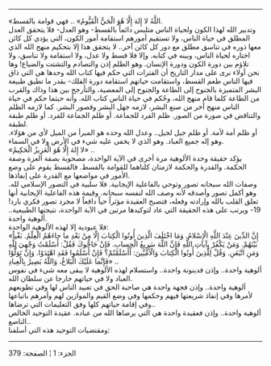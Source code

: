 ------------------------------------------------------------------------

«اللَّهُ لا إِلهَ إِلَّا هُوَ الْحَيُّ الْقَيُّومُ» .. فهي قوامة بالقسط.  
وتدبير الله لهذا الكون ولحياة الناس متلبس دائماً بالقسط- وهو العدل- فلا
يتحقق العدل المطلق في حياة الناس، ولا تستقيم أمورهم استقامة أمور الكون،
التي يؤدي كل كائن معها ذوره في تناسق مطلق مع دور كل كائن آخر.. لا يتحقق
هذا إلا بتحكيم منهج الله الذي اختاره لحياة الناس، وبينه في كتابه. وإلا
فلا قسط ولا عدل، ولا استقامة ولا تناسق، ولا تلاؤم بين دورة الكون ودورة
الإنسان. وهو الظلم إذن والتصادم والتشتت والضياع! وها نحن أولاء نرى على
مدار التاريخ أن الفترات التي حكم فيها كتاب الله وحدها هي التي ذاق فيها
الناس طعم القسط، واستقامت حياتهم استقامة دورة الفلك- بقدر ما تطيق طبيعة
البشر المتميزة بالجنوح إلى الطاعة والجنوح إلى المعصية، والتأرجح بين هذا
وذاك والقرب من الطاعة كلما قام منهج الله، وحُكم في حياة الناس كتاب الله.
وأنه حيثما حكم في حياة الناس منهج آخر من صنع البشر، لازمه جهل البشر
وقصور البشر. كما لازمه الظلم والتناقض في صورة من الصور. ظلم الفرد
للجماعة. أو ظلم الجماعة للفرد. أو ظلم طبقة لطبقة.  
أو ظلم أمة لأمة. أو ظلم جيل لجيل.. وعدل الله وحده هو المبرأ من الميل لأي
من هؤلاء. وهو إله جميع العباد. وهو الذي لا يخفى عليه شيء في الأرض ولا في
السماء.  
«لا إِلهَ إِلَّا هُوَ الْعَزِيزُ الْحَكِيمُ» ..  
يؤكد حقيقة وحدة الألوهية مرة أخرى في الآية الواحدة، مصحوبة بصفة العزة
وصفة الحكمة. والقدرة والحكمة لازمتان كلتاهما للقوامة بالقسط. فالقسط يقوم
على وضع الأمور في مواضعها مع القدرة على إنفاذها.  
وصفات الله سبحانه تصور وتوحي بالفاعلية الإيجابية. فلا سلبية في التصور
الإسلامي لله. وهو أكمل تصور وأصدقه لأنه وصف الله لنفسه سبحانه. وقيمة هذه
الفاعلية الإيجابية أنها تعلق القلب بالله وإرادته وفعله، فتصبح العقيدة
مؤثراً حياً دافعاً لا مجرد تصور فكري بارد! 19- ويرتب على هذه الحقيقة التي
عاد لتوكيدها مرتين في الآية الواحدة، نتيجتها الطبيعية.. ألوهية واحدة.  
فلا عبودية إلا لهذه الألوهية الواحدة:  
«إِنَّ الدِّينَ عِنْدَ اللَّهِ الْإِسْلامُ. وَمَا اخْتَلَفَ الَّذِينَ أُوتُوا الْكِتابَ إِلَّا مِنْ بَعْدِ ما
جاءَهُمُ الْعِلْمُ. بَغْياً بَيْنَهُمْ. وَمَنْ يَكْفُرْ بِآياتِ اللَّهِ فَإِنَّ اللَّهَ سَرِيعُ الْحِسابِ. فَإِنْ
حَاجُّوكَ فَقُلْ: أَسْلَمْتُ وَجْهِيَ لِلَّهِ وَمَنِ اتَّبَعَنِ. وَقُلْ لِلَّذِينَ أُوتُوا الْكِتابَ وَالْأُمِّيِّينَ:
أَأَسْلَمْتُمْ؟ فَإِنْ أَسْلَمُوا فَقَدِ اهْتَدَوْا. وَإِنْ تَوَلَّوْا فَإِنَّما عَلَيْكَ الْبَلاغُ، وَاللَّهُ بَصِيرٌ
بِالْعِبادِ» ..  
ألوهية واحدة.. وإذن فدينونة واحدة.. واستسلام لهذه الألوهية لا يبقى معه
شيء في نفوس العباد ولا في حياتهم خارجا عن سلطان الله.  
ألوهية واحدة.. وإذن فجهة واحدة هي صاحبة الحق في تعبيد الناس لها وفي
تطويعهم لأمرها وفي إنفاذ شريعتها فيهم وحكمها وفي وضع القيم والموازين لهم
وأمرهم باتباعها وفي إقامة حياتهم كلها وفق التعليمات التي ترضاها..  
ألوهية واحدة.. وإذن فعقيدة واحدة هي التي يرضاها الله من عباده. عقيدة
التوحيد الخالص الناصع..  
ومقتضيات التوحيد هذه التي أسلفنا:

------------------------------------------------------------------------

الجزء: 1 ¦ الصفحة: 379
